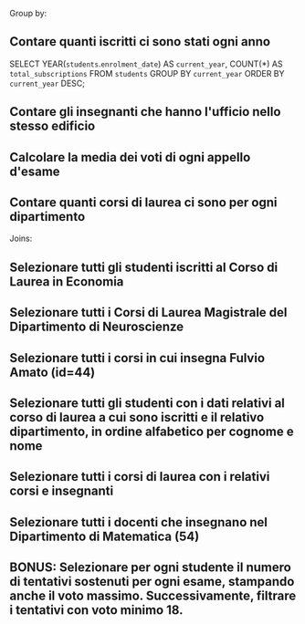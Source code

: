 

Group by:

## Contare quanti iscritti ci sono stati ogni anno

SELECT YEAR(`students`.`enrolment_date`) AS `current_year`, 
COUNT(*) AS `total_subscriptions` FROM `students` 
GROUP BY `current_year`
ORDER BY `current_year` DESC;


## Contare gli insegnanti che hanno l'ufficio nello stesso edificio

## Calcolare la media dei voti di ogni appello d'esame

## Contare quanti corsi di laurea ci sono per ogni dipartimento


Joins:


## Selezionare tutti gli studenti iscritti al Corso di Laurea in Economia

## Selezionare tutti i Corsi di Laurea Magistrale del Dipartimento di Neuroscienze

## Selezionare tutti i corsi in cui insegna Fulvio Amato (id=44)

## Selezionare tutti gli studenti con i dati relativi al corso di laurea a cui sono iscritti e il relativo dipartimento, in ordine alfabetico per cognome e nome

## Selezionare tutti i corsi di laurea con i relativi corsi e insegnanti

## Selezionare tutti i docenti che insegnano nel Dipartimento di Matematica (54)

## BONUS: Selezionare per ogni studente il numero di tentativi sostenuti per ogni esame, stampando anche il voto massimo. Successivamente, filtrare i tentativi con voto minimo 18.